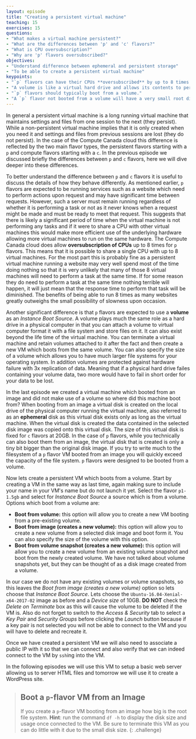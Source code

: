 ```yaml
---
layout: episode
title: "Creating a persistent virtual machine"
teaching: 15
exercises: 15
questions:
- "What makes a virtual machine persistent?"
- "What are the differences between 'p' and 'c' flavors?"
- "What is CPU oversubscription?"
- "Why are 'p' flavors oversubscribed?"
objectives:
- "Understand difference between ephemeral and persistent storage"
- "To be able to create a persistent virtual machine"
keypoints:
- "`p` flavors can have their CPUs **oversubscribed** by up to 8 times."
- "A volume is like a virtual hard drive and allows its contents to persist from one VM to the next."
- "`p` flavors should typically boot from a volume."
- "A `p` flavor not booted from a volume will have a very small root disk"
---
```


In general a persistent virtual machine is a long running virtual machine that maintains settings and files from one session to the next (they persist). While a non-persistent virtual machine implies that it is only created when you need it and settings and files from previous sessions are lost (they do not persist). In the case of the Compute Canada cloud this difference is reflected by the two main flavor types, the persistent flavors starting with a `p` and compute flavors starting with a `c`. In the previous episode we discussed briefly the differences between `p` and `c` flavors, here we will dive deeper into these differences.

To better understand the difference between `p` and `c` flavors it is useful to discuss the details of how they behave differently. As mentioned earlier, `p` flavors are expected to be running services such as a website which need to perform actions upon request and may have significant time between requests. However, such a server must remain running regardless of whether it is performing a task or not as it never knows when a request might be made and must be ready to meet that request. This suggests that there is likely a significant period of time when the virtual machine is not performing any tasks and if it were to share a CPU with other virtual machines this would make more efficient use of the underlying hardware allowing more virtual machines to run on the same hardware. The Compute Canada cloud does allow **oversubscription of CPUs** up to 8 times for `p` flavors. This means that it is possible to share a single CPU with up to 8 virtual machines. For the most part this is probably fine as a persistent virtual machine running a website may very well spend most of the time doing nothing so that it is very unlikely that many of those 8 virtual machines will need to perform a task at the same time. If for some reason they do need to perform a task at the same time nothing terrible will happen, it will just mean that the response time to perform that task will be diminished. The benefits of being able to run 8 times as many websites greatly outweighs the small possibility of slowness upon occasion.

Another significant difference is that `p` flavors are expected to use a **volume** as an *Instance Boot Source*. A volume plays much the same role as a hard drive in a physical computer in that you can attach a volume to virtual computer format it with a file system and store files on it. It can also exist beyond the life time of the virtual machine. You can terminate a virtual machine and retain volumes attached to it after the fact and then create a new VM which boots from the same volume. You can also specify the size of a volume which allows you to have much larger file systems for your operating system. In addition volumes are protected against hardware failure with 3x replication of data. Meaning that if a physical hard drive failes containing your volume data, two more would have to fail in short order for your data to be lost.

In the last episode we created a virtual machine which booted from an image and did not make use of a volume so where did this machine boot from? When booting from an image a virtual disk is created on the local drive of the physical computer running the virtual machine, also referred to as an **ephemeral** disk as this virtual disk exists only as long as the virtual machine. When the virtual disk is created the data contained in the selected disk image was copied onto this virtual disk. The size of this virtual disk is fixed for `c` flavors at 20GB. In the case of `p` flavors, while you technically can also boot them from an image, the virtual disk that is created is only a tiny bit bigger than the original disk image. If you try to write much to the filesystem of a `p` flavor VM booted from an image you will quickly exceed the capacity of the file system. `p` flavors were designed to be booted from a volume.

Now lets create a persistent VM which boots from a volume. Start by creating a VM in the same way as last time, again making sure to include your name in your VM's name but do not launch it yet. Select the flavor `p1-1.5gb` and select  for *Instance Boot Source* a source which is from a volume. Options which boot from a volume are:

* **Boot from volume:** this option will allow you to create a new VM booting from a pre-existing volume.
* **Boot from image (creates a new volume):** this option will allow you to create a new volume from a selected disk image and boot form it. You can also specify the size of the volume with this option.
* **Boot from volume snapshot (creates a new volume):** this option will allow you to create a new volume from an existing volume snapshot and boot from the newly created volume. We have not talked about volume snapshots yet, but they can be thought of as a disk image created from a volume.

In our case we do not have any existing volumes or volume snapshots, so this leaves the *Boot from image (creates a new volume)* option so lets choose that *Instance Boot Source*. Lets choose the `Ubuntu-16.04-Xenial-x64-2017-02` image as before and a *Device size* of 10GB. **DO NOT** check the *Delete on Terminate* box as this will cause the volume to be deleted if the VM is. Also do not forget to switch to the *Access & Security* tab to select a *Key Pair* and *Security Groups* before clicking the *Launch* button because if a key pair is not selected you will not be able to connect to the VM and you will have to delete and recreate it.

Once we have created a persistent VM we will also need to associate a public IP with it so that we can connect and also verify that we can indeed connect to the VM by `ssh`ing into the VM.

In the following episodes we will use this VM to setup a basic web server allowing us to server HTML files and tomorrow we will use it to create a WordPress site.

> ## Boot a `p`-flavor VM from an Image
>
> If you create a `p`-flavor VM booting from an image how big is the root file system. **Hint**: run the command `df -h` to display the disk size and usage once connected to the VM. Be sure to terminate this VM as you can do little with it due to the small disk size.
{: .challenge}
